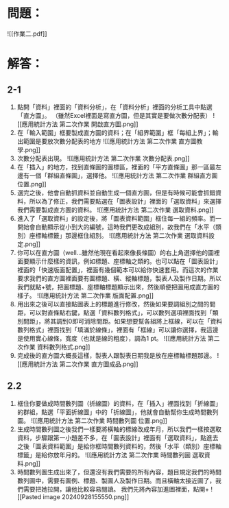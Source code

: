 # 問題：
![[作業二.pdf]]
# 解答：
## 2-1
1. 點開「資料」裡面的「資料分析」，在「資料分析」裡面的分析工具中點選「直方圖」。
（雖然Excel裡面是寫直方圖，但是其實是要做次數分配表）
![[應用統計方法 第二次作業 開啟直方圖.png]]
2. 在「輸入範圍」框要製成直方圖的資料；在「組界範圍」框「每組上界」；輸出範圍是要放次數分配表的地方
![[應用統計方法 第二次作業 直方圖教學.png]]
3. 次數分配表出現。
![[應用統計方法 第二次作業 次數分配表.png]]
4. 在「插入」的地方，找到直條圖的圖標區，裡面的「平方直條圖」那一區最左邊有一個「群組直條圖」，選擇他。
![[應用統計方法 第二次作業 群組直方圖 位置.png]]
5. 選完之後，他會自動抓資料並自動生成一個直方圖，但是有時候可能會抓錯資料，所以為了修正，我們需要點選在「圖表設計」裡面的「選取資料」來選擇我們需要製成直方圖的資料。
![[應用統計方法 第二次作業 選取資料.png]]
6. 進入了「選取資料」的設定後，將「圖表資料範圍」框住每一組的頻率。而一開始會自動顯示從小到大的編號，這時我們更改成組別，故我們在「水平（類別）座標軸標籤」那邊框住組別。
![[應用統計方法 第二次作業 選取資料設定.png]]
7. 你可以在直方圖（well...雖然他現在看起來像長條圖）的右上角選擇他的圖裡面要顯示什麼樣的資訊，例如標題、座標軸之類的。也可以點在「圖表設計」裡面的「快速版面配置」，裡面有幾個範本可以給你快速套用。而這次的作業要求我們的直方圖裡面要有圖標題、橫、縱軸標題，製表人及製作日期。所以我們就點+號，把圖標題、座標軸標題顯示出來，然後順便把圖用成直方圖的樣子。
![[應用統計方法 第二次作業 版面配置.png]]
8. 用出來之後可以直接點圖表上的標題進行修改，然後如果要調組別之間的間距，可以對直條點右鍵，點選「資料數列格式」，可以數列選項裡面找到「類別間距」，將其調到0即可消除間距。如果想要幫各組將上框線，可以在「資料數列格式」裡面找到「填滿於線條」，裡面有「框線」可以讓你選擇，我這邊是使用實心線條，寬度（也就是線的粗度），調為1 pt。
![[應用統計方法 第二次作業 資料數列格式.png]]
9. 完成後的直方圖大概長這樣，製表人跟製表日期我是放在座標軸標題那邊。
![[應用統計方法 第二次作業 直方圖成品.png]]
## 2.2
1. 框住你要做成時間數列圖（折線圖）的資料，在「插入」裡面找到「折線圖」的群組，點選「平面折線圖」中的「折線圖」，他就會自動幫你生成時間數列圖。
![[應用統計方法 第二次作業 時間數列圖 位置.png]]
2. 生成時間數列圖之後我們一樣要將橫軸的標線改成年月，所以我們一樣按選取資料，步驟跟第一小題差不多，在「圖表設計」裡面有「選取資料」，點進去之後「圖表資料範圍」是給你框時間數列資料的，然後「水平（類別）座標軸標籤」是給你放年月的。
![[應用統計方法 第二次作業 時間數列圖 選取資料.png]]
3. 時間數列圖生成出來了，但還沒有我們需要的所有內容，題目規定我們的時間數列圖中，需要有圖例、標題、製圖人及製作日期。而且橫軸太接近圖了，我們需要把她拉開，讓他比較容易閱讀。
   我們先將內容加進圖裡面，點開+
![[Pasted image 20240928155550.png]]


